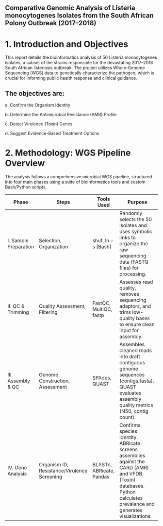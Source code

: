 ## Comparative Genomic Analysis of Listeria monocytogenes Isolates from the South African Polony Outbreak (2017–2018)
# 1. Introduction and Objectives
This report details the bioinformatics analysis of 50 Listeria monocytogenes isolates, a subset of the strains responsible for the devastating 2017–2018 South African listeriosis outbreak. The project utilizes Whole-Genome Sequencing (WGS) data to genetically characterize the pathogen, which is crucial for informing public health response and clinical guidance.

## The objectives are:
a. Confirm the Organism Identity

b. Determine the Antimicrobial Resistance (AMR) Profile

c. Detect Virulence (Toxin) Genes

d. Suggest Evidence-Based Treatment Options

# 2. Methodology: WGS Pipeline Overview
The analysis follows a comprehensive microbial WGS pipeline, structured into four main phases using a suite of bioinformatics tools and custom Bash/Python scripts.

| Phase | Steps | Tools Used | Purpose |
| --- | --- | --- | --- |
| I. Sample Preparation | Selection, Organization | shuf, ln -s (Bash) | Randomly selects the 50 isolates and uses symbolic links to organize the raw sequencing data (FASTQ files) for processing. |
| II. QC & Trimming | Quality Assessment, Filtering | FastQC, MultiQC, fastp | Assesses read quality, removes sequencing adaptors, and trims low-quality bases to ensure clean input for assembly.|
| III. Assembly & QC | Genome Construction, Assessment | SPAdes, QUAST | Assembles cleaned reads into draft contiguous genome sequences (contigs.fasta). QUAST evaluates assembly quality metrics (N50, contig count). |
| IV. Gene Analysis | Organism ID, Resistance/Virulence Screening | BLASTn, ABRicate, Pandas | Confirms species identity. ABRicate screens assemblies against the CARD (AMR) and VFDB (Toxin) databases. Python calculates prevalence and generates visualizations. |
